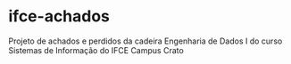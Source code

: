 # ifce-achados
Projeto de achados e perdidos da cadeira Engenharia de Dados I do curso Sistemas de Informação do IFCE Campus Crato
